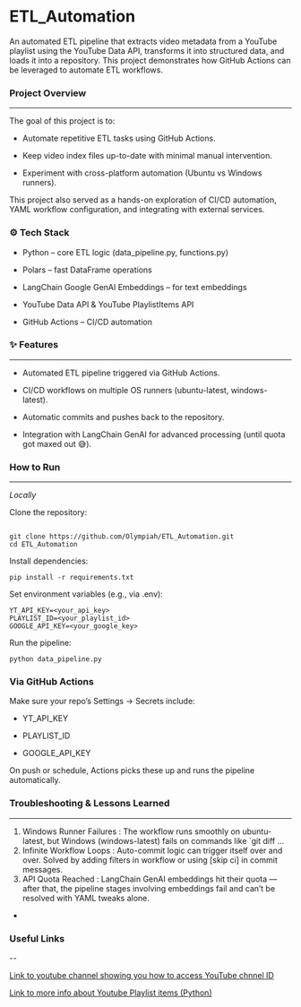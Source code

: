 # ETL_Automation

An automated ETL pipeline that extracts video metadata from a YouTube playlist using the YouTube Data API, transforms it into structured data, and loads it into a repository. This project demonstrates how GitHub Actions can be leveraged to automate ETL workflows.

### Project Overview
---
The goal of this project is to:

- Automate repetitive ETL tasks using GitHub Actions.

- Keep video index files up-to-date with minimal manual intervention.

- Experiment with cross-platform automation (Ubuntu vs Windows runners).

This project also served as a hands-on exploration of CI/CD automation, YAML workflow configuration, and integrating with external services.

### ⚙️ Tech Stack

- Python – core ETL logic (data_pipeline.py, functions.py)

- Polars – fast DataFrame operations

- LangChain Google GenAI Embeddings – for text embeddings

- YouTube Data API & YouTube PlaylistItems API

- GitHub Actions – CI/CD automation


### ✨ Features

---

- Automated ETL pipeline triggered via GitHub Actions.

- CI/CD workflows on multiple OS runners (ubuntu-latest, windows-latest).

- Automatic commits and pushes back to the repository.

- Integration with LangChain GenAI for advanced processing (until quota got maxed out 😅).

### How to Run
---
*Locally*

Clone the repository:
```

git clone https://github.com/Olympiah/ETL_Automation.git
cd ETL_Automation

```

Install dependencies:

```
pip install -r requirements.txt

```

Set environment variables (e.g., via .env):
```
YT_API_KEY=<your_api_key>
PLAYLIST_ID=<your_playlist_id>
GOOGLE_API_KEY=<your_google_key>

```

Run the pipeline:

```
python data_pipeline.py

```

### Via GitHub Actions

Make sure your repo’s Settings → Secrets include:

- YT_API_KEY

- PLAYLIST_ID

- GOOGLE_API_KEY

On push or schedule, Actions picks these up and runs the pipeline automatically.

### Troubleshooting & Lessons Learned

---

1. Windows Runner Failures	: The workflow runs smoothly on ubuntu-latest, but Windows (windows-latest) fails on commands like `git diff …
2. Infinite Workflow Loops	: Auto-commit logic can trigger itself over and over. Solved by adding filters in workflow or using [skip ci] in commit messages.
3. API Quota Reached	     : LangChain GenAI embeddings hit their quota — after that, the pipeline stages involving embeddings fail and can’t be resolved with YAML tweaks alone.
-
### Useful Links

--

<a href='https://www.google.com/search?q=can+you+use+someone+elses+youtube+channel+id++to+get+videos+and+api+key&sca_esv=1c2c48b035966a68&rlz=1C1CHBD_enKE953KE953&ei=ed-laOz-HLjtkdUPxYK56Qg&ved=0ahUKEwisn82p0JmPAxW4dqQEHUVBLo0Q4dUDCBA&uact=5&oq=can+you+use+someone+elses+youtube+channel+id++to+get+videos+and+api+key&gs_lp=Egxnd3Mtd2l6LXNlcnAiR2NhbiB5b3UgdXNlIHNvbWVvbmUgZWxzZXMgeW91dHViZSBjaGFubmVsIGlkICB0byBnZXQgdmlkZW9zIGFuZCBhcGkga2V5SLcmUN4CWPQjcAF4AZABAJgBuwKgAeQ0qgEGMi0yNS4yuAEDyAEA-AEBmAIRoAKSIsICChAAGLADGNYEGEfCAgcQIRigARgKwgIFECEYnwWYAwCIBgGQBgiSBwgxLjAuMTQuMqAHtnCyBwYyLTE0LjK4B_8hwgcHMC4zLjkuNcgHaA&sclient=gws-wiz-serp#fpstate=ive&vld=cid:2d8bbea1,vid:GwTcTQxZ9Xw,st:0'>Link to youtube channel showing you how to access YouTube chnnel ID</a>

<a href='https://google-api-client-libraries.appspot.com/documentation/youtube/v3/python/latest/youtube_v3.playlistItems.html'>Link to more info about Youtube Playlist items (Python)</a>
